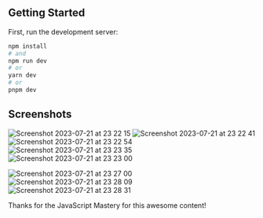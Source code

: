 ## Getting Started

First, run the development server:

```bash
npm install
# and
npm run dev
# or
yarn dev
# or
pnpm dev
```

## Screenshots
![Screenshot 2023-07-21 at 23 22 15](https://github.com/uzanenis/Car-Showcase/assets/73305571/f9d4a73e-8579-40c0-8299-a431db073398)
![Screenshot 2023-07-21 at 23 22 41](https://github.com/uzanenis/Car-Showcase/assets/73305571/28a2b89a-2b64-4746-9dd1-11644f397130)
![Screenshot 2023-07-21 at 23 22 54](https://github.com/uzanenis/Car-Showcase/assets/73305571/e45bebf2-55fd-41c7-ba12-b9165d90f865)
![Screenshot 2023-07-21 at 23 23 35](https://github.com/uzanenis/Car-Showcase/assets/73305571/21115127-b7f1-475c-b92f-03421914ab6d)
![Screenshot 2023-07-21 at 23 23 00](https://github.com/uzanenis/Car-Showcase/assets/73305571/fbfc151d-5b79-459a-b8c9-5c9bb62706e7)

![Screenshot 2023-07-21 at 23 27 00](https://github.com/uzanenis/Car-Showcase/assets/73305571/516f0fcb-9d68-4f3b-a91b-f665301c4bdd)
![Screenshot 2023-07-21 at 23 28 09](https://github.com/uzanenis/Car-Showcase/assets/73305571/f1b43a71-483f-4587-9444-b11cac9d5b4d)
![Screenshot 2023-07-21 at 23 28 31](https://github.com/uzanenis/Car-Showcase/assets/73305571/dfb99060-529b-4852-b516-59589947c21b)

Thanks for the JavaScript Mastery for this awesome content!
